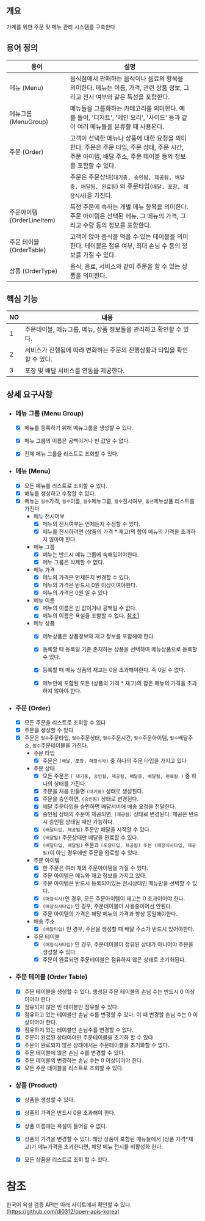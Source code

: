 ## 개요

가게를 위한 주문 및 메뉴 관리 시스템를 구축한다

## 용어 정의

| 용어                    | 설명                                                                                           |                                                 |
|-----------------------|----------------------------------------------------------------------------------------------|-------------------------------------------------|
| 메뉴 (Menu)             | 음식점에서 판매하는 음식이나 음료의 항목을 의미한다. 메뉴는 이름, 가격, 관련 상품 정보, 그리고 전시 여부와 같은 특성을 포함한다.                  |                                                 |
| 메뉴그룹 (MenuGroup)      | 메뉴들을 그룹화하는 카테고리를 의미한다. 예를 들어, '디저트', '메인 요리', '사이드' 등과 같이 여러 메뉴들을 분류할 때 사용된다.                |                                                 |
| 주문 (Order)            | 고객이 선택한 메뉴나 상품에 대한 요청을 의미한다. 주문은 주문 타입, 주문 상태, 주문 시간, 주문 아이템, 배달 주소, 주문 테이블 등의 정보를 포함할 수 있다. |  |
|                       | 주문은 주문상턔(`대기중, 승인됨, 제공됨, 배달중, 배달됨, 완료됨`) 와 주문타입(`배달, 포장, 매장식사`)을 가진다.                        |
| 주문아이템 (OrderLineItem) | 특정 주문에 속하는 개별 메뉴 항목을 의미한다. 주문 아이템은 선택된 메뉴, 그 메뉴의 가격, 그리고 수량 등의 정보를 포함한다.                     |                                                 |
| 주문 테이블 (OrderTable)   | 고객이 앉아 음식을 먹을 수 있는 테이블을 의미한다. 테이블은 점유 여부, 최대 손님 수 등의 정보를 가질 수 있다.                            |                                                 |
| 상품 (OrderType)        | 음식, 음료, 서비스와 같이 주문을 할 수 있는 상품을 의미한다.                                                         |                                                 |

## 핵심 기능

| NO | 내용                                  |  |
|----|-------------------------------------------|----------|
| 1  | 주문테이블, 메뉴그룹, 메뉴, 상품 정보들을 관리하고 확인할 수 있다.   |          |
| 2  | 서비스가 진행됨에 따라 변화하는 주문의 진행상황과 타입을 확인할 수 있다. |          |
| 3  | 포장 및 배달 서비스를 연동을 제공한다.                    |          |

## 상세 요구사항

- ### 메뉴 그룹 (**Menu Group**)
    - [x] 메뉴를 등록하기 위해 메뉴그룹을 생성할 수 있다.
    - [x] 메뉴 그룹의 이름은 공백이거나 빈 값일 수 없다.
    - [x] 전체 메뉴 그룹을 리스트로 조회할 수 있다.


- ### 메뉴 (**Menu**)
    - [x] 모든 메뉴를 리스트로 조회할 수 있다.
    - [x] 메뉴를 생성하고 수정할 수 있다.
    - [x] 메뉴는 `필수`가격, `필수`이름, `필수`메뉴그룹, `필수`전시여부, `옵션`메뉴상품 리스트를 가진다
        - 메뉴 전시여부
            - [x] 메뉴의 전시여부는 언제든지 수정할 수 있다.
            - [x] 메뉴를 전시하려면 (상품의 가격 * 재고)의 합이 메뉴의 가격을 초과하지 않아야 한다.
        - 메뉴 그룹
            - [x] 메뉴는 반드시 메뉴 그룹에 속해있어야한다.
            - [x] 메뉴 그룹은 삭제할 수 없다.
        - 메뉴 가격
            - [x] 메뉴의 가격은 언제든지 변경할 수 있다.
            - [x] 메뉴의 가격은 반드시 0원 이상이여야한다.
            - [x] 메뉴의 가격은 0원 일 수 있다
        - 메뉴 이름
            - [x] 메뉴의 이름은 빈 값이거나 공백일 수 없다.
            - [x] 메뉴의 이름은 욕설을 포함할 수 없다. [참조1](#참조)

        - 메뉴 상품
            - [x] 메뉴상품은 상품정보와 재고 정보를 포함해야 한다.
            - [x] 등록할 때 등록일 기준 존재하는 상품을 선택하여 메뉴상품으로 등록할 수 있다.
            - [x] 등록할 때 메뉴 상품의 재고는 0을 초과해야한다. 즉 0일 수 없다.
            - [x] 메뉴안에 포함된 모든 (상품의 가격 * 재고)의 합은 메뉴의 가격을 초과하지 않아야 한다.


- ### 주문 (**Order**)
    - [x] 모든 주문을 리스트로 조회할 수 있다
    - [x] 주문을 생성할 수 있다
    - [x] 주문은 `필수`주문타입, `필수`주문상태, `필수`주문시간, `필수`주문아이템, `필수`배달주소, `필수`주문테이블을 가진다.
        - 주문 타입
            - [x] 주문은 `(배달, 포장, 매장식사)` 중 하나의 주문 타입을 가지고 있다
        - 주문 상태
            - [x] 모든 주문은 `( 대기중, 승인됨, 제공됨, 배달중, 배달됨, 완료됨 )` 중 하나의 상태를 가진다.
            - [x] 주문을 처음 만들면 `(대기중)` 상태로 생성된다.
            - [x] 주문을 승인하면, `(승인됨)` 상태로 변경된다.
            - [x] 배달 주문타입을 승인하면 배달서버에 배송 요청을 전달한다.
            - [x] 승인됨 상태의 주문이 제공되면, `(제공됨)` 상태로 변경된다. 제공은 반드시 승인됨 상태일 때만 가능하다.
            - [x] `(배달타입, 제공됨)` 주문만 배달을 시작할 수 있다.
            - [x] `(배달됨)` 주문상태만 배달을 완료할 수 있다.
            - [x] `(배달타입, 배달됨)` 주문과 `(포장타입, 제공됨) 또는 (매장식사타입, 제공됨)`이 아닌 경우에만 주문을 완료할 수 있다.

        - 주문 아이템
            - [x] 한 주문은 여러 개의 주문아이템을 가질 수 있다.
            - [x] 주문 아이템은 메뉴와 재고 정보를 가지고 있다.
            - [x] 주문 아이템은 반드시 등록되어있는 전시상태인 메뉴만을 선택할 수 있다.
            - [x] `(매장식사)`인 경우, 모든 주문아이템이 재고는 0 초과이어야 한다.
            - [x] `(매장식사타입)` 인 경우, 주문테이블이 사용중이어선 안된다.
            - [x] 주문 아이템의 가격은 해당 메뉴의 가격과 항상 동일해야한다.
        - 배송 주소
            - [x] `(배달타입)` 인 경우, 주문을 생성할 때 배달 주소가 반드시 있어야한다.
        - 주문 테이블
            - [x] `(매장식사타입)` 인 경우, 주문테이블이 점유된 상태가 아니어야 주문을 생성할 수 있다.
            - [x] 주문이 완료되면 주문테이블은 점유하지 않은 상태로 초기화된다.

- ### 주문 테이블 (**Order Table**)
    - [x] 주문 테이블을 생성할 수 있다. 생성된 주문 테이블의 손님 수는 반드시 0 이상이어야 한다
    - [x] 점유되지 않은 빈 테이블만 점유할 수 있다.
    - [x] 점유하고 있는 테이블만 손님 수를 변경할 수 있다. 이 때 변경할 손님 수는 0 이상이어야 한다.
    - [x] 점유하지 있는 테이블만 손님수를 변경할 수 없다.
    - [x] 주문이 완료된 상태여야만 주문테이블을 초기화 할 수 있다
    - [x] 주문이 완료되지 않은 상태에서는 주문테이블을 초기화할 수 없다.
    - [x] 주문 테이블에 앉은 손님 수를 변경할 수 있다.
    - [x] 주문 테이블의 변경하는 손님 수는 0 이상이어야 한다.
    - [x] 모든 주문 테이블을 리스트로 조회할 수 있다.

- ### 상품 (**Product**)
    - [x] 상품을 생성할 수 있다.
    - [x] 상품의 가격은 반드시 0을 초과해야 한다.
    - [x] 상품 이름에는 욕설이 들어갈 수 없다.
    - [x] 상품의 가격을 변경할 수 있다. 해당 상품이 포함된 메뉴들에서 (상품 가격*재고)가 메뉴가격을 초과한다면, 해당 메뉴 전시를 비활성화 한다.
    - [x] 모든 상품을 리스트로 조회 할 수 있다.


# 참조
한국어 욕설 검증 API는 아래 사이트에서 확인할 수 있다. (https://github.com/dl0312/open-apis-korea)
